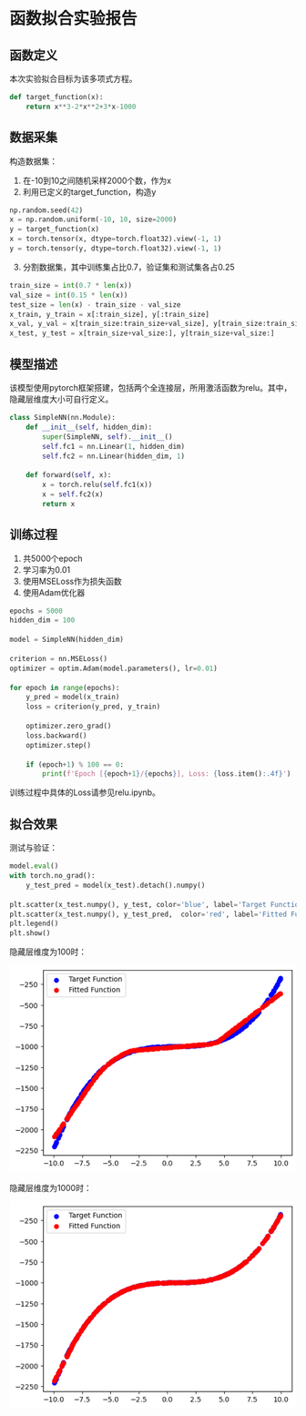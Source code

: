 # 函数拟合实验报告

## 函数定义

本次实验拟合目标为该多项式方程。

```python
def target_function(x):
    return x**3-2*x**2+3*x-1000
```

## 数据采集

构造数据集：
1. 在-10到10之间随机采样2000个数，作为x
2. 利用已定义的target_function，构造y

```python
np.random.seed(42)
x = np.random.uniform(-10, 10, size=2000)
y = target_function(x)
x = torch.tensor(x, dtype=torch.float32).view(-1, 1)
y = torch.tensor(y, dtype=torch.float32).view(-1, 1)
```

3. 分割数据集，其中训练集占比0.7，验证集和测试集各占0.25

```python
train_size = int(0.7 * len(x))
val_size = int(0.15 * len(x))
test_size = len(x) - train_size - val_size
x_train, y_train = x[:train_size], y[:train_size]
x_val, y_val = x[train_size:train_size+val_size], y[train_size:train_size+val_size]
x_test, y_test = x[train_size+val_size:], y[train_size+val_size:]
```

## 模型描述

该模型使用pytorch框架搭建，包括两个全连接层，所用激活函数为relu。其中，隐藏层维度大小可自行定义。

```python
class SimpleNN(nn.Module):
    def __init__(self, hidden_dim):
        super(SimpleNN, self).__init__()
        self.fc1 = nn.Linear(1, hidden_dim)
        self.fc2 = nn.Linear(hidden_dim, 1)

    def forward(self, x):
        x = torch.relu(self.fc1(x))
        x = self.fc2(x)
        return x
```

## 训练过程

1. 共5000个epoch
2. 学习率为0.01
3. 使用MSELoss作为损失函数
4. 使用Adam优化器

```python
epochs = 5000
hidden_dim = 100

model = SimpleNN(hidden_dim)

criterion = nn.MSELoss()
optimizer = optim.Adam(model.parameters(), lr=0.01)

for epoch in range(epochs):
    y_pred = model(x_train)
    loss = criterion(y_pred, y_train)
    
    optimizer.zero_grad()
    loss.backward()
    optimizer.step()
    
    if (epoch+1) % 100 == 0:
        print(f'Epoch [{epoch+1}/{epochs}], Loss: {loss.item():.4f}')
```

训练过程中具体的Loss请参见relu.ipynb。

## 拟合效果

测试与验证：

```python
model.eval() 
with torch.no_grad():  
    y_test_pred = model(x_test).detach().numpy()

plt.scatter(x_test.numpy(), y_test, color='blue', label='Target Function')
plt.scatter(x_test.numpy(), y_test_pred,  color='red', label='Fitted Function')
plt.legend()
plt.show()
```

隐藏层维度为100时：

![alt text](image.png)

隐藏层维度为1000时：

![alt text](image-1.png)